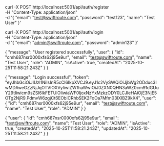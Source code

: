 curl -X POST http://localhost:5001/api/auth/register \
  -H "Content-Type: application/json" \
  -d '{
    "email": "test@swiftroute.com",
    "password": "test123",
    "name": "Test User"
  }'

  curl -X POST http://localhost:5001/api/auth/login \
  -H "Content-Type: application/json" \
  -d '{
    "email": "admin@swiftroute.com",
    "password": "admin123"
  }'

{
    "message": "User registered successfully",
    "user": {
        "id": "cmh687nsr0000xfs62j95e9ur",
        "email": "test@swiftroute.com",
        "name": "Test User",
        "role": "ADMIN",
        "isActive": true,
        "createdAt": "2025-10-25T11:58:21.243Z"
    }
}

{
    "message": "Login successful",
    "token": "eyJhbGciOiJIUzI1NiIsInR5cCI6IkpXVCJ9.eyJ1c2VySWQiOiJjbWg2ODduc3IwMDAweGZzNjJqOTVlOXVyIiwiZW1haWwiOiJ0ZXN0QHN3aWZ0cm91dGUuY29tIiwicm9sZSI6IkFETUlOIiwiaWF0IjoxNzYxMzkzODY0LCJleHAiOjE3NjE5OTg2NjR9.PdmvW6zgjCt6EObICRhbSEK2FoOa7Mfm03IXIBZ9kX4",
    "user": {
        "id": "cmh687nsr0000xfs62j95e9ur",
        "email": "test@swiftroute.com",
        "name": "Test User",
        "role": "ADMIN"
    }
}

{
    "user": {
        "id": "cmh687nsr0000xfs62j95e9ur",
        "email": "test@swiftroute.com",
        "name": "Test User",
        "role": "ADMIN",
        "isActive": true,
        "createdAt": "2025-10-25T11:58:21.243Z",
        "updatedAt": "2025-10-25T11:58:21.243Z"
    }
}

-----------------------------------------------------------------------------
